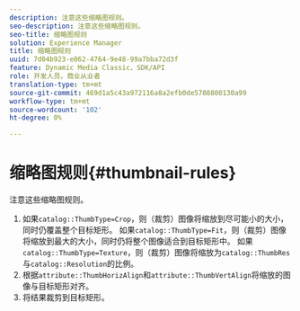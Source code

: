 ```yaml
---
description: 注意这些缩略图规则。
seo-description: 注意这些缩略图规则。
seo-title: 缩略图规则
solution: Experience Manager
title: 缩略图规则
uuid: 7d04b923-e062-4764-9e48-99a7bba72d3f
feature: Dynamic Media Classic，SDK/API
role: 开发人员，商业从业者
translation-type: tm+mt
source-git-commit: 469d1a5c43a972116a8a2efb0de5708800130a99
workflow-type: tm+mt
source-wordcount: '102'
ht-degree: 0%

---
```



# 缩略图规则{#thumbnail-rules}

注意这些缩略图规则。

1. 如果`catalog::ThumbType=Crop`，则（裁剪）图像将缩放到尽可能小的大小，同时仍覆盖整个目标矩形。 如果`catalog::ThumbType=Fit`，则（裁剪）图像将缩放到最大的大小，同时仍将整个图像适合到目标矩形中。 如果`catalog::ThumbType=Texture`，则（裁剪）图像将缩放为`catalog::ThumbRes`与`catalog::Resolution`的比例。
1. 根据`attribute::ThumbHorizAlign`和`attribute::ThumbVertAlign`将缩放的图像与目标矩形对齐。
1. 将结果裁剪到目标矩形。

